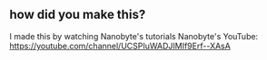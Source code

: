 








how did you make this?
------------------------


I made this by watching Nanobyte's tutorials 
Nanobyte's YouTube: https://youtube.com/channel/UCSPIuWADJIMIf9Erf--XAsA
